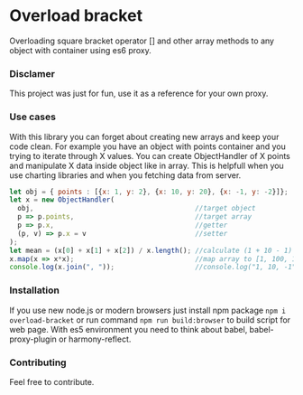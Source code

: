 Overload bracket
=========

Overloading square bracket operator [] and other array methods to any object with container using es6 proxy.

### Disclamer

This project was just for fun, use it as a reference for your own proxy.

### Use cases

With this library you can forget about creating new arrays and keep your code clean. For example you have an object with points container 
and you trying to iterate through X values. You can create ObjectHandler of X points and manipulate X data inside object like in array. This is helpfull when you use charting libraries and when you fetching data from server.
```javascript
let obj = { points : [{x: 1, y: 2}, {x: 10, y: 20}, {x: -1, y: -2}]};
let x = new ObjectHandler(
  obj,                                        //target object
  p => p.points,                              //target array
  p => p.x,                                   //getter
  (p, v) => p.x = v                           //setter
);
let mean = (x[0] + x[1] + x[2]) / x.length(); //calculate (1 + 10 - 1) / 3
x.map(x => x*x);                              //map array to [1, 100, 1]
console.log(x.join(", "));                    //console.log("1, 10, -1");
```

### Installation

If you use new node.js or modern browsers just install npm package `npm i overload-bracket` or run command `npm run build:browser` to build script for web page. With es5 environment you need to think about babel, babel-proxy-plugin or harmony-reflect.

### Contributing

Feel free to contribute.
